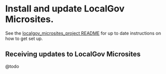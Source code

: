 # Install and update LocalGov Microsites. 

See the [localgov_microsites_project README](https://github.com/localgovdrupal/localgov_microsites_project) for up to date instructions on how to get set up. 

## Receiving updates to LocalGov Microsites

@todo
